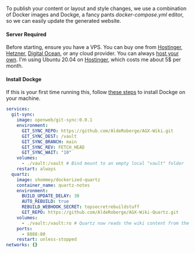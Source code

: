 To publish your content or layout and style changes, we use a combination of Docker images and Dockge, a fancy pants *docker-compose.yml* editor, so we can easily update the generated website.




#### Server Required
Before starting, ensure you have a VPS. You can buy one from [Hostinger](https://www.hetzner.com/), [Hetzner](https://www.hostinger.com/), [Digital Ocean](https://www.digitalocean.com/), or any cloud provider. You can always [host your own](https://www.reddit.com/r/selfhosted/). I'm using Ubuntu 20.04 on [Hostinger](https://www.hostinger.com/), which costs me about 5$ per month.




#### Install Dockge
If this is your first time running this, follow [these steps](https://github.com/louislam/dockge?tab=readme-ov-file#basic) to install Dockge on your machine.







```yml
services:
  git-sync:
    image: openweb/git-sync:0.0.1
    environment:
      GIT_SYNC_REPO: https://github.com/AldeRoberge/AGX-Wiki.git
      GIT_SYNC_DEST: /vault
      GIT_SYNC_BRANCH: main
      GIT_SYNC_REV: FETCH_HEAD
      GIT_SYNC_WAIT: "10"
    volumes:
      - ./vault:/vault # Bind mount to an empty local "vault" folder
    restart: always
  quartz:
    image: shommey/dockerized-quartz
    container_name: quartz-notes
    environment:
      BUILD_UPDATE_DELAY: 30
      AUTO_REBUILD: true
      REBUILD_WEBHOOK_SECRET: topsecretrebuildstuff
      GIT_REPO: https://github.com/AldeRoberge/AGX-Wiki-Quartz.git
    volumes:
      - ./vault:/vault:ro # Quartz now reads the wiki content from the same folder
    ports:
      - 8888:80
    restart: unless-stopped
networks: {}
```

